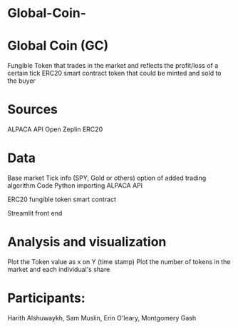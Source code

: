 # Global-Coin-
# Global Coin (GC)
Fungible Token that trades in the market and reflects the profit/loss of a certain tick
ERC20 smart contract token that could be minted and sold to the buyer
# Sources
ALPACA API
Open Zeplin ERC20
# Data
Base market Tick info (SPY, Gold or others)
option of added trading algorithm
Code
Python importing ALPACA API

ERC20 fungible token smart contract

Streamlit front end

# Analysis and visualization
Plot the Token value as x on Y (time stamp)
Plot the number of tokens in the market and each individual's share
# Participants:
Harith Alshuwaykh, Sam Muslin, Erin O'leary, Montgomery Gash

